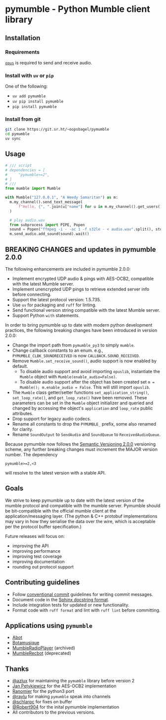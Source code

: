 # pymumble - Python Mumble client library
## Installation

### Requirements

[`opus`](https://repology.org/project/opus/packages) is required to send and receive audio.

### Install with `uv` or `pip`

One of the following:
- `uv add pymumble`
- `uv pip install pymumble`
- `pip install pymumble`

### Install from git

```sh
git clone https://git.sr.ht/~oopsbagel/pymumble
cd pymumble
uv sync
```

## Usage

```python
# /// script
# dependencies = [
#     "pymumble>=2",
# ]
# ///
from mumble import Mumble

with Mumble("127.0.0.1", "A Weedy Samaritan") as m:
  m.my_channel().send_text_message(
      f"Hello, {", ".join(u["name"] for u in m.my_channel().get_users())}. You're all Brian! You're all individuals!"
  )

  # play audio.wav
  from subprocess import PIPE, Popen
  sound = Popen("ffmpeg -i - -ac 1 -f s32le - < audio.wav".split(), stdout=.PIPE).stdout.read()
  m.send_audio.add_sound(sound).wait()
```

## BREAKING CHANGES and updates in pymumble 2.0.0
The following enhancements are included in pymumble 2.0.0:

- Implement encrypted UDP audio & pings with AES-OCB2, compatible with the latest Mumble server.
- Implement unencrypted UDP pings to retrieve extended server info before connecting.
- Support the latest protocol version: 1.5.735.
- Use `uv` for packaging and `ruff` for linting.
- Send functional version string compatible with the latest Mumble server.
- Support Python `with` statements.

In order to bring pymumble up to date with modern python development practices, the following breaking changes have been introduced in version 2.0.0:

- Change the import path from `pymumble_py3` to simply `mumble`.
- Change callback constants to an enum. e.g., `PYMUMBLE_CLBK_SOUNDRECEIVED` is now `CALLBACK.SOUND_RECEIVED`.
- Remove `Mumble.set_receive_sound()`, audio support is now enabled by default.
  - To disable audio support and avoid importing `opuslib`, instantiate the `Mumble` object with `Mumble(enable_audio=False)`.
  - To disable audio support after the object has been created set `m = Mumble(); m.enable_audio = False`. This will still import `opuslib`.
- The `Mumble` class getter/setter functions `set_application_string()`, `set_loop_rate()`, and `get_loop_rate()` have been removed. These parameters can be set in the `Mumble` object initializer and queried and changed by accessing the object's `application` and `loop_rate` public attributes.
- Drop support for legacy audio codecs.
- Rename all constants to drop the `PYMUMBLE_` prefix, some also renamed for clarity.
- Rename `SoundOutput` to `SendAudio` and `SoundQueue` to `ReceivedAudioQueue`.

Because pymumble now follows the [Semantic Versioning 2.0.0](https://semver.org/spec/v2.0.0.html) versioning scheme, any further breaking changes must increment the MAJOR version number. The dependency
```
pymumble>=2,<3
```
will resolve to the latest version with a stable API.

## Goals

We strive to keep pymumble up to date with the latest version of the mumble protocol and compatible with the mumble server. Pymumble should be bit-compatible with the official mumble client at the application/messaging layer. (The python & C++ protobuf implementations may vary in how they serialise the data over the wire, which is acceptable per the protocol buffer specification.)

Future releases will focus on:

- improving the API
- improving performance
- improving test coverage
- improving documentation
- rounding out protocol support

## Contributing guidelines

- Follow [conventional commit](https://www.conventionalcommits.org/en/v1.0.0/#specification) guidelines for writing commit messages.
- Document code in the [Sphinx docstring format](https://sphinx-rtd-tutorial.readthedocs.io/en/latest/docstrings.html).
- Include integration tests for updated or new functionality.
- Format code with `ruff format` and lint with `ruff lint` before committing.

## Applications using `pymumble`

- [Abot](https://github.com/ranomier/pymumble-abot)
- [Botamusique](https://github.com/azlux/botamusique)
- [MumbleRadioPlayer](https://github.com/azlux/MumbleRadioPlayer) (archived)
- [MumbleRecbot](https://github.com/Robert904/mumblerecbot) (deprecated)

## Thanks

- [@azlux](https://github.com/azlux) for maintaining the `pymumble` library before version 2
- [Jan Petykiewicz](https://github.com/anewusername) for the AES-OCB2 implementation
- [Ranomier](https://github.com/ranomier) for the python3 port
- [@raylu](https://github.com/raylu) for making `pymumble` speak into channels
- [@schlarpc](https://github.com/schlarpc) for fixes on buffer
- [@Robert904](https://github.com/Robert904) for the inital pymumble implementation
- All contributors to the previous versions.
